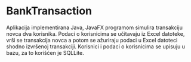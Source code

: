 # BankTransaction
Aplikacija implementirana Java, JavaFX programom simulira transakciju novca dva korisnika. Podaci o korisnicima se učitavaju iz Excel datoteke, vrši se transakcija novca a potom se ažuriraju podaci u Excel datoteci shodno izvršenoj transakciji. Korisnici i podaci o korisnicima se upisuju u bazu, za to korišćen je SQLLite.
